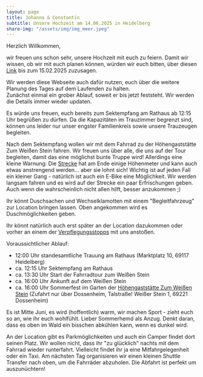 ```yaml
---
layout: page
title: Johanna & Constantin
subtitle: Unsere Hochzeit am 14.06.2025 in Heidelberg
share-img: "/assets/img/img_meer.jpeg"
---
```


Herzlich Willkommen, 

wir freuen uns schon sehr, unsere Hochzeit mit euch zu feiern. Damit wir wissen, ob wir mit euch planen können, würden wir euch bitten, über diesen [Link](https://forms.gle/R2b32HmZwD2HLx5F7) bis zum 15.02.2025 zuzusagen.

Wir werden diese Webseite auch dafür nutzen, euch über die weitere Planung des Tages auf dem Laufenden zu halten.  
Zunächst einmal ein grober Ablauf, soweit er bis jetzt feststeht. Wir werden die Details immer wieder updaten. 

Es würde uns freuen, euch bereits zum Sektempfang am Rathaus ab 12:15 Uhr begrüßen zu dürfen. Da die Kapazitäten im Trauzimmer begrenzt sind, können uns leider nur unser engster Familienkreis sowie unsere Trauzeugen begleiten. 

Nach dem Sektempfang wollen wir mit dem Fahrrad zu der Höhengaststätte Zum Weißen Stein fahren. Wir freuen uns über alle, die uns auf der Tour begleiten, damit das eine möglichst bunte Truppe wird! 
Allerdings eine kleine Warnung: Die [Strecke](https://berghochzeit.github.io/Fahrradstrecke/) hat am Ende einige Höhenmeter und kann auch etwas anstrengend werden... aber sie lohnt sich!
Wichtig ist auf jeden Fall ein kleiner Gang - natürlich ist auch ein E-Bike eine Möglichkeit.
Wir werden langsam fahren und es wird auf der Strecke ein paar Erfrischungen geben. Auch wenn die wahrscheinlich nicht allen hilft, besser anzukommen ;)

Ihr könnt Duschsachen und Wechselklamotten mit einem "Begleitfahrzeug" zur Location bringen lassen. Oben angekommen wird es Duschmöglichkeiten geben. 

Ihr könnt natürlich auch erst später an der Location dazukommen oder vorher an einem der [Verpflegungsstopps](https://berghochzeit.github.io/Fahrradstrecke/) mit uns anstoßen. 

Voraussichtlicher Ablauf:
- 12:00 Uhr standesamtliche Trauung am Rathaus (Marktplatz 10, 69117 Heidelberg)
- ca. 12:15 Uhr Sektempfang am Rathaus
- ca. 13:30 Uhr Start der Fahrradtour zum Weißen Stein
- ca. 16:00 Uhr Ankunft auf dem Weißen Stein
- ca. 16:00 Uhr Sommerfest im Garten der [Höhengaststätte Zum Weißen Stein](https://weisserstein-dossenheim.de/) (Zufahrt nur über Dossenheim, Talstraße! Weißer Stein 1, 69221 Dossenheim)

Es ist Mitte Juni, es wird (hoffentlich) warm, wir machen Sport - zieht euch so an, wie ihr euch wohlfühlt. Lieber Sommerhemd als Anzug. Denkt daran, dass es oben im Wald ein bisschen abkühlen kann, wenn es dunkel wird. 

An der Location gibt es Parkmöglichkeiten und auch ein Camper findet dort seinen Platz. 
Wir wollen nicht, dass ihr "zu glücklich" nachts mit dem Fahrrad wieder runterfahrt. Vielleicht findet ihr ja eine Mitfahrgelegenheit oder ein Taxi.
Am nächsten Tag organisieren wir einen kleinen Shuttle Transfer nach oben, um die Fahrräder abzuholen. Die Abfahrt ist perfekt um auszunüchtern! 


